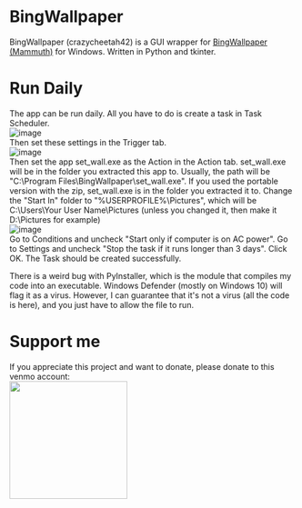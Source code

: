 # BingWallpaper
BingWallpaper (crazycheetah42) is a GUI wrapper for <a href="https://github.com/mammuth/bing-wallpaper">BingWallpaper (Mammuth)</a> for Windows. Written in Python and tkinter.

# Run Daily
The app can be run daily. All you have to do is create a task in Task Scheduler.
<br>
![image](https://github.com/user-attachments/assets/0111c6c4-b23e-4e30-8af8-a4dc22d74c78)
<br>
Then set these settings in the Trigger tab.
<br>
![image](https://github.com/user-attachments/assets/f3e4802d-696c-4853-86e7-48e3fef8b7b8)
<br>
Then set the app set_wall.exe as the Action in the Action tab. set_wall.exe will be in the folder you extracted this app to. Usually, the path will be "C:\Program Files\BingWallpaper\set_wall.exe". If you used the portable version with the zip, set_wall.exe is in the folder you extracted it to. Change the "Start In" folder to "%USERPROFILE%\Pictures", which will be C:\Users\Your User Name\Pictures (unless you changed it, then make it D:\Pictures for example)
<br>
![image](https://github.com/user-attachments/assets/b6a668ad-41b4-42a7-b6af-a39229a38abd)
<br>
Go to Conditions and uncheck "Start only if computer is on AC power".
Go to Settings and uncheck "Stop the task if it runs longer than 3 days".
Click OK. The Task should be created successfully.

There is a weird bug with PyInstaller, which is the module that compiles my code into an executable. Windows Defender (mostly on Windows 10) will flag it as a virus. However, I can guarantee that it's not a virus (all the code is here), and you just have to allow the file to run.
<br>
# Support me
If you appreciate this project and want to donate, please donate to this venmo account:
<br>
<img src="https://github.com/user-attachments/assets/b7f46d54-715c-49d0-9a90-ee14f5b4271f" height=207 width=207>
